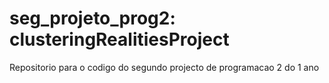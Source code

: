 # seg_projeto_prog2: clusteringRealitiesProject

Repositorio para o codigo do segundo projecto de programacao 2 do 1 ano
